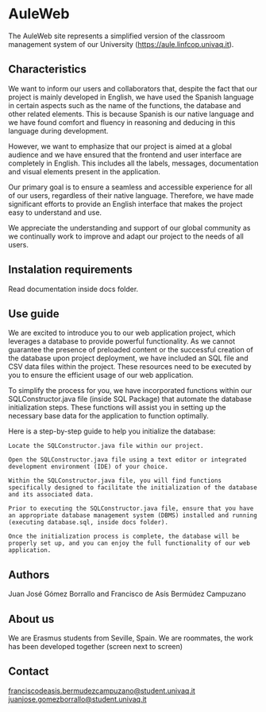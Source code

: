 # AuleWeb
The AuleWeb site represents a simplified version of the classroom management system of our University (https://aule.linfcop.univaq.it).

## Characteristics
We want to inform our users and collaborators that, despite the fact that our project is mainly developed in English, we have used the Spanish language in certain aspects such as the name of the functions, the database and other related elements. This is because Spanish is our native language and we have found comfort and fluency in reasoning and deducing in this language during development.

However, we want to emphasize that our project is aimed at a global audience and we have ensured that the frontend and user interface are completely in English. This includes all the labels, messages, documentation and visual elements present in the application.

Our primary goal is to ensure a seamless and accessible experience for all of our users, regardless of their native language. Therefore, we have made significant efforts to provide an English interface that makes the project easy to understand and use.

We appreciate the understanding and support of our global community as we continually work to improve and adapt our project to the needs of all users.


## Instalation requirements
Read documentation inside docs folder.

## Use guide
We are excited to introduce you to our web application project, which leverages a database to provide powerful functionality. As we cannot guarantee the presence of preloaded content or the successful creation of the database upon project deployment, we have included an SQL file and CSV data files within the project. These resources need to be executed by you to ensure the efficient usage of our web application.

To simplify the process for you, we have incorporated functions within our SQLConstructor.java file (inside SQL Package) that automate the database initialization steps. These functions will assist you in setting up the necessary base data for the application to function optimally.

Here is a step-by-step guide to help you initialize the database:

    Locate the SQLConstructor.java file within our project.

    Open the SQLConstructor.java file using a text editor or integrated development environment (IDE) of your choice.

    Within the SQLConstructor.java file, you will find functions specifically designed to facilitate the initialization of the database and its associated data.

    Prior to executing the SQLConstructor.java file, ensure that you have an appropriate database management system (DBMS) installed and running (executing database.sql, inside docs folder).

    Once the initialization process is complete, the database will be properly set up, and you can enjoy the full functionality of our web application.
    

## Authors
Juan José Gómez Borrallo and Francisco de Asís Bermúdez Campuzano

## About us
We are Erasmus students from Seville, Spain.
We are roommates, the work has been developed together (screen next to screen)

## Contact
franciscodeasis.bermudezcampuzano@student.univaq.it
juanjose.gomezborrallo@student.univaq.it 
